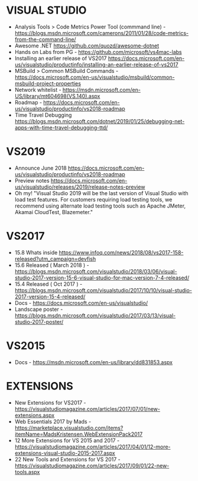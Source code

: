# VISUAL STUDIO
* Analysis Tools > Code Metrics Power Tool (commmand line) - https://blogs.msdn.microsoft.com/camerons/2011/01/28/code-metrics-from-the-command-line/ 
* Awesome .NET <https://github.com/quozd/awesome-dotnet>
* Hands on Labs from PG - https://github.com/microsoft/vs4mac-labs
* Installing an earlier release of VS2017 <https://docs.microsoft.com/en-us/visualstudio/productinfo/installing-an-earlier-release-of-vs2017>
* MSBuild > Common MSBuild Commands - https://docs.microsoft.com/en-us/visualstudio/msbuild/common-msbuild-project-properties
* Network whitelist - https://msdn.microsoft.com/en-US/library/mt604698(VS.140).aspx 
* Roadmap - https://docs.microsoft.com/en-us/visualstudio/productinfo/vs2018-roadmap
* Time Travel Debugging <https://blogs.msdn.microsoft.com/dotnet/2019/01/25/debugging-net-apps-with-time-travel-debugging-ttd/>

# VS2019 
* Announce June 2018 <https://docs.microsoft.com/en-us/visualstudio/productinfo/vs2018-roadmap>
* Preview notes <https://docs.microsoft.com/en-us/visualstudio/releases/2019/release-notes-preview>
* Oh my! "Visual Studio 2019 will be the last version of Visual Studio with load test features. For customers requiring load testing tools, we recommend using alternate load testing tools such as Apache JMeter, Akamai CloudTest, Blazemeter."

# VS2017
* 15.8 Whats inside <https://www.infoq.com/news/2018/08/vs2017-158-released?utm_campaign=devfish>
* 15.6 Released ( March 2018 ) - https://blogs.msdn.microsoft.com/visualstudio/2018/03/06/visual-studio-2017-version-15-6-visual-studio-for-mac-version-7-4-released/
* 15.4 Released ( Oct 2017 ) - https://blogs.msdn.microsoft.com/visualstudio/2017/10/10/visual-studio-2017-version-15-4-released/
* Docs - https://docs.microsoft.com/en-us/visualstudio/
* Landscape poster - https://blogs.msdn.microsoft.com/visualstudio/2017/03/13/visual-studio-2017-poster/

# VS2015
* Docs - https://msdn.microsoft.com/en-us/library/dd831853.aspx

# EXTENSIONS
* New Extensions for VS2017 - https://visualstudiomagazine.com/articles/2017/07/01/new-extensions.aspx
* Web Essentials 2017 by Mads - https://marketplace.visualstudio.com/items?itemName=MadsKristensen.WebExtensionPack2017
* 12 More Extensions for VS 2015 and 2017 - https://visualstudiomagazine.com/articles/2017/04/01/12-more-extensions-visual-studio-2015-2017.aspx
* 22 New Tools and Extensions for VS 2017 - https://visualstudiomagazine.com/articles/2017/09/01/22-new-tools.aspx

